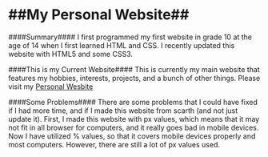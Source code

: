 ##My Personal Website##
=======================

####Summary####
I first programmed my first website in grade 10 at the age of 14 when I first learned HTML and CSS. I recently updated this website with HTML5 and some CSS3.


####This is my Current Website####
This is currently my main website that features my hobbies, interests, projects, and a bunch of other things. Please visit my <a href="https://ece.uwaterloo.ca/~zu2syed/index.html" >Personal Wesbite</a>


####Some Problems####
There are some problems that I could have fixed if I had more time, and if I made this website from scarth (and not just update it). First, I made this website with px values, which means that it may not fit in all browser for computers, and it really goes bad in mobile devices. Now I have utilized % values, so that it covers mobile devices properly and most computers. However, there are still a lot of px values used.
